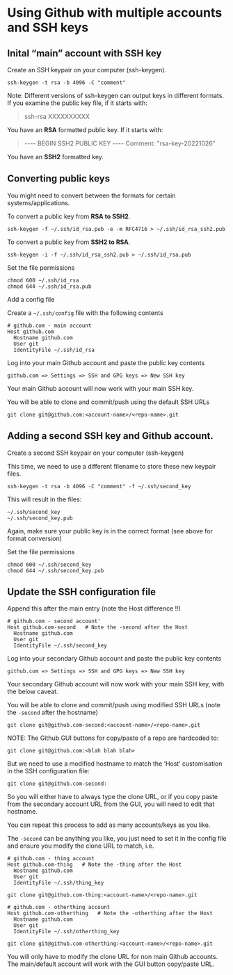 # Using Github with multiple accounts and SSH keys

## Inital “main” account with SSH key
 
Create an SSH keypair on your computer (ssh-keygen).

```
ssh-keygen -t rsa -b 4096 -C "comment"
```

Note: Different versions of ssh-keygen can output keys in different formats. If you examine the public key file, if it starts with:

> ssh-rsa XXXXXXXXXX

You have an **RSA** formatted public key. If it starts with:

> ---- BEGIN SSH2 PUBLIC KEY ----
>Comment: "rsa-key-20221026"

You have an **SSH2** formatted key.

## Converting public keys

You might need to convert between the formats for certain systems/applications.

To convert a public key from **RSA to SSH2**.

```
ssh-keygen -f ~/.ssh/id_rsa.pub -e -m RFC4716 > ~/.ssh/id_rsa_ssh2.pub
```

To convert a public key from **SSH2 to RSA**.

```
ssh-keygen -i -f ~/.ssh/id_rsa_ssh2.pub > ~/.ssh/id_rsa.pub
```

Set the file permissions

```
chmod 600 ~/.ssh/id_rsa
chmod 644 ~/.ssh/id_rsa.pub
```

Add a config file

Create a `~/.ssh/config` file with the following contents

```
# github.com - main account
Host github.com
  Hostname github.com
  User git
  IdentityFile ~/.ssh/id_rsa
```

Log into your main Github account and paste the public key contents

`github.com => Settings => SSH and GPG keys => New SSH key`

Your main Github account will now work with your main SSH key.

You will be able to clone and commit/push using the default SSH URLs

```
git clone git@github.com:<account-name>/<repo-name>.git
```

## Adding a second SSH key and Github account.


Create a second SSH keypair on your computer (ssh-keygen)

This time, we need to use a different filename to store these new keypair files.

```
ssh-keygen -t rsa -b 4096 -C "comment" -f ~/.ssh/second_key
```

This will result in the files:

```
~/.ssh/second_key
~/.ssh/second_key.pub
```

Again, make sure your public key is in the correct format (see above for format conversion)


Set the file permissions

```
chmod 600 ~/.ssh/second_key
chmod 644 ~/.ssh/second_key.pub
```

## Update the SSH configuration file

Append this after the main entry (note the Host difference !!)

```
# github.com - second account'
Host github.com-second   # Note the -second after the Host
  Hostname github.com
  User git
  IdentityFile ~/.ssh/second_key
```

Log into your secondary Github account and paste the public key contents

`github.com => Settings => SSH and GPG keys => New SSH key`

Your secondary Github account will now work with your main SSH key, with the below caveat.

You will be able to clone and commit/push using modified SSH URLs (note the `-second` after the hostname)

```
git clone git@github.com-second:<account-name>/<repo-name>.git
```

NOTE: The Github GUI buttons for copy/paste of a repo are hardcoded to:

```
git clone git@github.com:<blah blah blah>
```

But we need to use a modified hostname to match the ‘Host’ customisation in the SSH configuration file:

```
git clone git@github.com-second:
```

So you will either have to always type the clone URL, or if you copy paste from the secondary account URL from the GUI, you will need to edit that hostname.

You can repeat this process to add as many accounts/keys as you like.

The `-second` can be anything you like, you just need to set it in the config file and ensure you modify the clone URL to match, i.e.

```
# github.com - thing account
Host github.com-thing   # Note the -thing after the Host
  Hostname github.com
  User git
  IdentityFile ~/.ssh/thing_key
```
```
git clone git@github.com-thing:<account-name>/<repo-name>.git
```

```
# github.com - otherthing account
Host github.com-otherthing   # Note the -otherthing after the Host
  Hostname github.com
  User git
  IdentityFile ~/.ssh/otherthing_key
```

```
git clone git@github.com-otherthing:<account-name>/<repo-name>.git
```

You will only have to modify the clone URL for non main Github accounts. The main/default account will work with the GUI button copy/paste URL.
